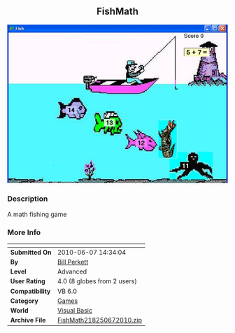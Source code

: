 ﻿<div align="center">

## FishMath

<img src="PIC2010671441258242.JPG">
</div>

### Description

A math fishing game
 
### More Info
 


<span>             |<span>
---                |---
**Submitted On**   |2010-06-07 14:34:04
**By**             |[Bill Perkett](https://github.com/Planet-Source-Code/PSCIndex/blob/master/ByAuthor/bill-perkett.md)
**Level**          |Advanced
**User Rating**    |4.0 (8 globes from 2 users)
**Compatibility**  |VB 6\.0
**Category**       |[Games](https://github.com/Planet-Source-Code/PSCIndex/blob/master/ByCategory/games__1-38.md)
**World**          |[Visual Basic](https://github.com/Planet-Source-Code/PSCIndex/blob/master/ByWorld/visual-basic.md)
**Archive File**   |[FishMath218250672010\.zip](https://github.com/Planet-Source-Code/bill-perkett-fishmath__1-73197/archive/master.zip)









